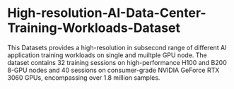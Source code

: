 # High-resolution-AI-Data-Center-Training-Workloads-Dataset
This Datasets provides a high-resolution in subsecond range of different AI application training workloads on single and muiltple GPU node. The dataset contains 32 training sessions on high-performance H100 and B200 8-GPU nodes and 40 sessions on consumer-grade NVIDIA GeForce RTX 3060 GPUs, encompassing over 1.8 million samples.

